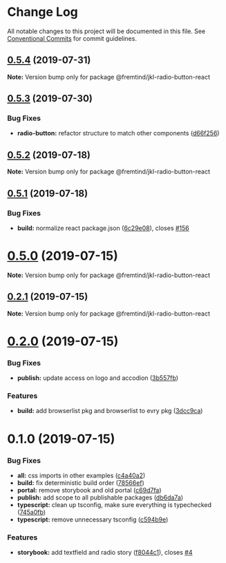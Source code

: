 # Change Log

All notable changes to this project will be documented in this file.
See [Conventional Commits](https://conventionalcommits.org) for commit guidelines.

## [0.5.4](https://github.com/fremtind/jokul/compare/@fremtind/jkl-radio-button-react@0.5.3...@fremtind/jkl-radio-button-react@0.5.4) (2019-07-31)

**Note:** Version bump only for package @fremtind/jkl-radio-button-react





## [0.5.3](https://github.com/fremtind/jokul/compare/@fremtind/jkl-radio-button-react@0.5.2...@fremtind/jkl-radio-button-react@0.5.3) (2019-07-30)


### Bug Fixes

* **radio-button:** refactor structure to match other components ([d66f256](https://github.com/fremtind/jokul/commit/d66f256))





## [0.5.2](https://github.com/fremtind/jokul/compare/@fremtind/jkl-radio-button-react@0.5.1...@fremtind/jkl-radio-button-react@0.5.2) (2019-07-18)

**Note:** Version bump only for package @fremtind/jkl-radio-button-react





## [0.5.1](https://github.com/fremtind/jokul/compare/@fremtind/jkl-radio-button-react@0.5.0...@fremtind/jkl-radio-button-react@0.5.1) (2019-07-18)


### Bug Fixes

* **build:** normalize react package.json ([6c29e08](https://github.com/fremtind/jokul/commit/6c29e08)), closes [#156](https://github.com/fremtind/jokul/issues/156)





# [0.5.0](https://github.com/fremtind/jokul/compare/@fremtind/jkl-radio-button-react@0.2.1...@fremtind/jkl-radio-button-react@0.5.0) (2019-07-15)

**Note:** Version bump only for package @fremtind/jkl-radio-button-react





## [0.2.1](https://github.com/fremtind/jokul/compare/@fremtind/jkl-radio-button-react@0.2.0...@fremtind/jkl-radio-button-react@0.2.1) (2019-07-15)

**Note:** Version bump only for package @fremtind/jkl-radio-button-react





# [0.2.0](https://github.com/fremtind/jokul/compare/@fremtind/jkl-radio-button-react@0.1.0...@fremtind/jkl-radio-button-react@0.2.0) (2019-07-15)

### Bug Fixes

-   **publish:** update access on logo and accodion ([3b557fb](https://github.com/fremtind/jokul/commit/3b557fb))

### Features

-   **build:** add browserlist pkg and browserlist to evry pkg ([3dcc9ca](https://github.com/fremtind/jokul/commit/3dcc9ca))

# 0.1.0 (2019-07-15)

### Bug Fixes

-   **all:** css imports in other examples ([c4a40a2](https://github.com/fremtind/jokul/commit/c4a40a2))
-   **build:** fix deterministic build order ([78566ef](https://github.com/fremtind/jokul/commit/78566ef))
-   **portal:** remove storybook and old portal ([c69d7fa](https://github.com/fremtind/jokul/commit/c69d7fa))
-   **publish:** add scope to all publishable packages ([db6da7a](https://github.com/fremtind/jokul/commit/db6da7a))
-   **typescript:** clean up tsconfig, make sure everything is typechecked ([745a0fb](https://github.com/fremtind/jokul/commit/745a0fb))
-   **typescript:** remove unnecessary tsconfig ([c594b9e](https://github.com/fremtind/jokul/commit/c594b9e))

### Features

-   **storybook:** add textfield and radio story ([f8044c1](https://github.com/fremtind/jokul/commit/f8044c1)), closes [#4](https://github.com/fremtind/jokul/issues/4)
